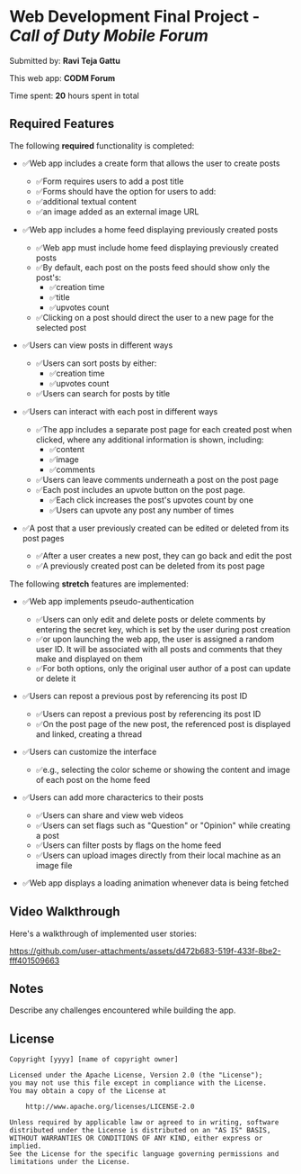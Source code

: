 # Web Development Final Project  - *Call of Duty Mobile Forum*

Submitted by: **Ravi Teja Gattu**

This web app: **CODM Forum**

Time spent: **20** hours spent in total

## Required Features

The following **required** functionality is completed:

- ✅Web app includes a create form that allows the user to create posts
    - ✅Form requires users to add a post title
    - ✅Forms should have the option for users to add:
    - ✅additional textual content
    - ✅an image added as an external image URL

- ✅Web app includes a home feed displaying previously created posts
    - ✅Web app must include home feed displaying previously created posts
    - ✅By default, each post on the posts feed should show only the post's:
        - ✅creation time
        - ✅title
        - ✅upvotes count
    - ✅Clicking on a post should direct the user to a new page for the selected post

- ✅Users can view posts in different ways
    - ✅Users can sort posts by either:
      - ✅creation time
      - ✅upvotes count
    - ✅Users can search for posts by title
      
- ✅Users can interact with each post in different ways
    - ✅The app includes a separate post page for each created post when clicked, where any additional information is shown, including:
        - ✅content
        - ✅image
        - ✅comments
    - ✅Users can leave comments underneath a post on the post page
    - ✅Each post includes an upvote button on the post page.
        - ✅Each click increases the post's upvotes count by one
        - ✅Users can upvote any post any number of times

- ✅A post that a user previously created can be edited or deleted from its post pages
    - ✅After a user creates a new post, they can go back and edit the post
    - ✅A previously created post can be deleted from its post page


The following **stretch** features are implemented:

- ✅Web app implements pseudo-authentication
    - ✅Users can only edit and delete posts or delete comments by entering the secret key, which is set by the user during post creation
    - ✅or upon launching the web app, the user is assigned a random user ID. It will be associated with all posts and comments that they make and displayed on them
    - ✅For both options, only the original user author of a post can update or delete it

- ✅Users can repost a previous post by referencing its post ID
    - ✅Users can repost a previous post by referencing its post ID
    - ✅On the post page of the new post, the referenced post is displayed and linked, creating a thread

- ✅Users can customize the interface
    - ✅e.g., selecting the color scheme or showing the content and image of each post on the home feed

- ✅Users can add more characterics to their posts
    - ✅Users can share and view web videos
    - ✅Users can set flags such as "Question" or "Opinion" while creating a post
    - ✅Users can filter posts by flags on the home feed
    - ✅Users can upload images directly from their local machine as an image file

- ✅Web app displays a loading animation whenever data is being fetched


## Video Walkthrough

Here's a walkthrough of implemented user stories:



https://github.com/user-attachments/assets/d472b683-519f-433f-8be2-fff401509663




<!-- Recommended tools:
[Kap](https://getkap.co/) for macOS
[ScreenToGif](https://www.screentogif.com/) for Windows
[peek](https://github.com/phw/peek) for Linux. -->

## Notes

Describe any challenges encountered while building the app.

## License

    Copyright [yyyy] [name of copyright owner]

    Licensed under the Apache License, Version 2.0 (the "License");
    you may not use this file except in compliance with the License.
    You may obtain a copy of the License at

        http://www.apache.org/licenses/LICENSE-2.0

    Unless required by applicable law or agreed to in writing, software
    distributed under the License is distributed on an "AS IS" BASIS,
    WITHOUT WARRANTIES OR CONDITIONS OF ANY KIND, either express or implied.
    See the License for the specific language governing permissions and
    limitations under the License.
